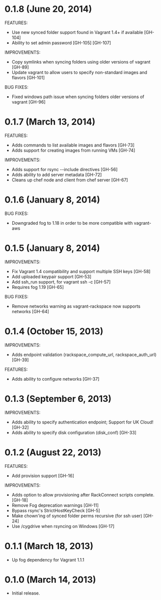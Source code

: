 # 0.1.8 (June 20, 2014)

FEATURES:

 - Use new synced folder support found in Vagrant 1.4+ if available [GH-104]
 - Ability to set admin password [GH-105] [GH-107]

IMPROVEMENTS:

 - Copy symlinks when syncing folders using older versions of vagrant [GH-89]
 - Update vagrant to allow users to specify non-standard images and flavors [GH-101]

BUG FIXES:

  - Fixed windows path issue when syncing folders older versions of vagrant [GH-96]


# 0.1.7 (March 13, 2014)

FEATURES:

 - Adds commands to list available images and flavors [GH-73]
 - Adds support for creating images from running VMs [GH-74]

IMPROVEMENTS:

 - Adds support for rsync --include directives [GH-56]
 - Adds ability to add server metadata [GH-72]
 - Cleans up chef node and client from chef server [GH-67]

# 0.1.6 (January 8, 2014)

BUG FIXES:

  - Downgraded fog to 1.18 in order to be more compatible with vagrant-aws
  
# 0.1.5 (January 8, 2014)

IMPROVEMENTS:

  - Fix Vagrant 1.4 compatibility and support multiple SSH keys [GH-58]
  - Add uploaded keypair support [GH-53]
  - Add ssh_run support, for vagrant ssh -c [GH-57]
  - Requires fog 1.19 [GH-65]

BUG FIXES:

  - Remove networks warning as vagrant-rackspace now supports networks [GH-64]

# 0.1.4 (October 15, 2013)

IMPROVEMENTS:

  - Adds endpoint validation (rackspace_compute_url, rackspace_auth_url) [GH-39]
  
FEATURES:
  - Adds ability to configure networks [GH-37]

# 0.1.3 (September 6, 2013)

IMPROVEMENTS:

  - Adds ability to specify authentication endpoint; Support for UK Cloud! [GH-32]
  - Adds ability to specify disk configuration (disk_conf) [GH-33]

# 0.1.2 (August 22, 2013)

FEATURES:

- Add provision support [GH-16]
  
IMPROVEMENTS:
  
  - Adds option to allow provisioning after RackConnect scripts complete. [GH-18]
  - Remove Fog deprecation warnings [GH-11]
  - Bypass rsync's StrictHostKeyCheck [GH-5]
  - Make chown'ing of synced folder perms recursive (for ssh user) [GH-24]
  - Use /cygdrive when rsyncing on Windows [GH-17]
  
  
# 0.1.1 (March 18, 2013)

* Up fog dependency for Vagrant 1.1.1

# 0.1.0 (March 14, 2013)

* Initial release.
